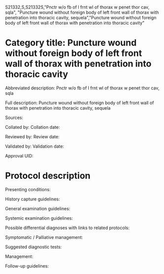 S21332,S,S21332S,"Pnctr w/o fb of l frnt wl of thorax w penet thor cav, sqla", "Puncture wound without foreign body of left front wall of thorax with penetration into thoracic cavity, sequela","Puncture wound without foreign body of left front wall of thorax with penetration into thoracic cavity"
# Category title: Puncture wound without foreign body of left front wall of thorax with penetration into thoracic cavity

Abbreviated description: Pnctr w/o fb of l frnt wl of thorax w penet thor cav, sqla

Full description: Puncture wound without foreign body of left front wall of thorax with penetration into thoracic cavity, sequela

Sources:

Collated by:
Collation date:

Reviewed by:
Review date:

Validated by:
Validation date:

Approval UID:

# Protocol description

Presenting conditions:

History capture guidelines:

General examination guidelines:

Systemic examination guidelines:

Possible differential diagnoses with links to related protocols:

Symptomatic / Palliative management:

Suggested diagnostic tests:

Management:

Follow-up guidelines:

